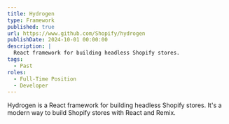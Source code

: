 ```yaml
---
title: Hydrogen
type: Framework
published: true
url: https://www.github.com/Shopify/hydrogen
publishDate: 2024-10-01 00:00:00
description: |
  React framework for building headless Shopify stores.
tags:
  - Past
roles:
  - Full-Time Position
  - Developer
---
```


Hydrogen is a React framework for building headless Shopify stores. It's a modern way to build Shopify stores with React and Remix.
